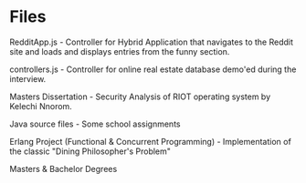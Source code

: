 # Files

RedditApp.js - Controller for Hybrid Application that navigates to the Reddit site and loads and displays entries from the funny section.

controllers.js - Controller for online real estate database demo'ed during the interview.

Masters Dissertation - Security Analysis of RIOT operating system by Kelechi Nnorom.

Java source files - Some school assignments

Erlang Project (Functional & Concurrent Programming) - Implementation of the classic "Dining Philosopher's Problem"

Masters & Bachelor Degrees
